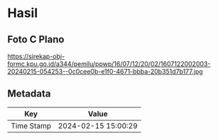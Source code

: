 # Hasil

## Foto C Plano

https://sirekap-obj-formc.kpu.go.id/a344/pemilu/ppwp/16/07/12/20/02/1607122002003-20240215-054253--0c0cee0b-e1f0-4671-bbba-20b351d7b177.jpg


## Metadata

| Key        | Value               |
| ---------- | ------------------- |
| Time Stamp | 2024-02-15 15:00:29 |




